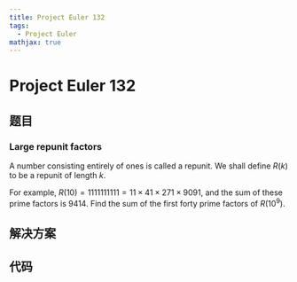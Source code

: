 ```yaml
---
title: Project Euler 132
tags:
  - Project Euler
mathjax: true
---
```

<escape><!-- more --></escape>
  

# Project Euler 132
## 题目
### Large repunit factors
A number consisting entirely of ones is called a repunit. We shall define $R(k)$ to be a repunit of length $k$.

For example, $R(10) = 1111111111 = 11×41×271×9091$, and the sum of these prime factors is $9414$.
Find the sum of the first forty prime factors of $R(10^9)$.


## 解决方案


## 代码


